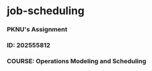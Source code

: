 # job-scheduling
### PKNU's Assignment
### ID: 202555812
### COURSE: Operations Modeling and Scheduling
